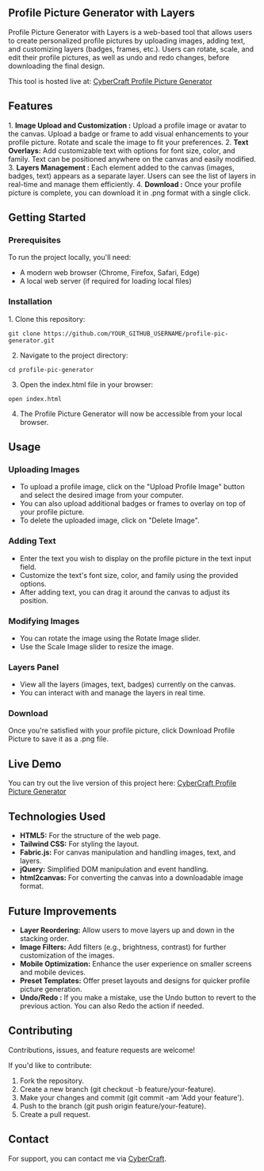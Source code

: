 ## Profile Picture Generator with Layers ##
Profile Picture Generator with Layers is a web-based tool that allows users to create personalized profile pictures by uploading images, adding text, and customizing layers (badges, frames, etc.). Users can rotate, scale, and edit their profile pictures, as well as undo and redo changes, before downloading the final design.

This tool is hosted live at: <a href="https://cybercraftit.com/apps/profile-pic-generator/">CyberCraft Profile Picture Generator</a>

<h2>Features</h2>
1. <b>Image Upload and Customization :</b>
   Upload a profile image or avatar to the canvas.
   Upload a badge or frame to add visual enhancements to your profile picture.
   Rotate and scale the image to fit your preferences.
2. <b>Text Overlays:</b>
   Add customizable text with options for font size, color, and family.
   Text can be positioned anywhere on the canvas and easily modified.
3. <b>Layers Management :</b>
   Each element added to the canvas (images, badges, text) appears as a separate layer.
   Users can see the list of layers in real-time and manage them efficiently.
4. <b>Download :</b>
   Once your profile picture is complete, you can download it in .png format with a single click.


<h2>Getting Started</h2>
<h3>Prerequisites</h3>

To run the project locally, you'll need:

* A modern web browser (Chrome, Firefox, Safari, Edge)
* A local web server (if required for loading local files)

<h3>Installation</h3>
1. Clone this repository:

 ````git clone https://github.com/YOUR_GITHUB_USERNAME/profile-pic-generator.git````

2. Navigate to the project directory:

```cd profile-pic-generator```

3. Open the index.html file in your browser:

```open index.html```

4. The Profile Picture Generator will now be accessible from your local browser.


<h2>Usage</h2>
<h3>Uploading Images</h3>

* To upload a profile image, click on the "Upload Profile Image" button and select the desired image from your computer.
* You can also upload additional badges or frames to overlay on top of your profile picture.
* To delete the uploaded image, click on "Delete Image".

<h3>Adding Text</h3>

* Enter the text you wish to display on the profile picture in the text input field.
* Customize the text's font size, color, and family using the provided options.
* After adding text, you can drag it around the canvas to adjust its position.

<h3>Modifying Images</h3>

* You can rotate the image using the Rotate Image slider.
* Use the Scale Image slider to resize the image.

<h3>Layers Panel</h3>

* View all the layers (images, text, badges) currently on the canvas.
* You can interact with and manage the layers in real time.

<h3>Download</h3>
Once you're satisfied with your profile picture, click Download Profile Picture to save it as a .png file.

<h2>Live Demo</h2>
You can try out the live version of this project here: <a target="_blank" href="http://localhost/practice/profile-picture-generator/">CyberCraft Profile Picture Generator</a>


<h2>Technologies Used</h2>

* <b>HTML5:</b> For the structure of the web page.
* <b>Tailwind CSS:</b> For styling the layout.
* <b>Fabric.js:</b> For canvas manipulation and handling images, text, and layers.
* <b>jQuery:</b> Simplified DOM manipulation and event handling.
* <b>html2canvas:</b> For converting the canvas into a downloadable image format.

<h2>Future Improvements</h2>

* <b>Layer Reordering:</b> Allow users to move layers up and down in the stacking order.
* <b>Image Filters:</b> Add filters (e.g., brightness, contrast) for further customization of the images.
* <b>Mobile Optimization:</b> Enhance the user experience on smaller screens and mobile devices.
* <b>Preset Templates:</b> Offer preset layouts and designs for quicker profile picture generation.
* <b>Undo/Redo :</b> If you make a mistake, use the Undo button to revert to the previous action. You can also Redo the action if needed.

<h2>Contributing</h2>
Contributions, issues, and feature requests are welcome!

If you'd like to contribute:

1. Fork the repository.
2. Create a new branch (git checkout -b feature/your-feature).
3. Make your changes and commit (git commit -am 'Add your feature').
4. Push to the branch (git push origin feature/your-feature). 
5. Create a pull request.

<h2>Contact</h2>
For support, you can contact me via <a href="https://cybercraftit.com/contact/" target="_blank">CyberCraft</a>.
